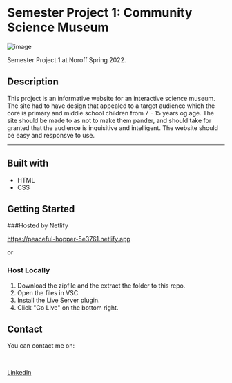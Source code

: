 # Semester Project 1: Community Science Museum

![image](https://user-images.githubusercontent.com/73695367/171677630-87e16a6e-9755-4541-86b4-b2bc9f5f5394.png)

Semester Project 1 at Noroff Spring 2022. 

## Description

This project is an informative website for an interactive science museum. The site had to have design that appealed to a target audience which the core is primary and middle school children from 7 - 15 years og age. The site should be made to as not to make them pander, and should take for granted that the audience is inquisitive and intelligent. The website should be easy and responsve to use. 

<hr>

## Built with

* HTML
* CSS


## Getting Started

###Hosted by Netlify

https://peaceful-hopper-5e3761.netlify.app

or

### Host Locally

1. Download the zipfile and the extract the folder to this repo.
2. Open the files in VSC.
3. Install the Live Server plugin.
4. Click "Go Live" on the bottom right.


## Contact

You can contact me on:

<br>

<a href="https://www.linkedin.com/in/karla-mae-rabe-71b1351b5">LinkedIn</a>
